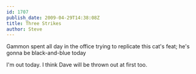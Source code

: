 ```yaml
---
id: 1707
publish_date: 2009-04-29T14:38:08Z
title: Three Strikes
author: Steve
---
```

  
Gammon spent all day in the office trying to replicate this cat's feat; he's gonna be black-and-blue today

I'm out today. I think Dave will be thrown out at first too.